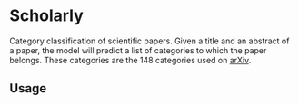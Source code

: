 # Scholarly
Category classification of scientific papers. Given a title and an abstract of a paper, the model will predict a list of categories to which the paper belongs. These categories are the 148 categories used on [arXiv](https://arxiv.org).

## Usage



